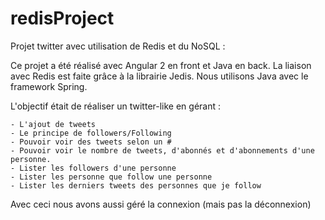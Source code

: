 # redisProject

Projet twitter avec utilisation de Redis et du NoSQL :

Ce projet a été réalisé avec Angular 2 en front et Java en back. La liaison avec Redis est faite grâce à la librairie Jedis. Nous utilisons 
Java avec le framework Spring.

L'objectif était de réaliser un twitter-like en gérant :

	- L'ajout de tweets
	- Le principe de followers/Following
	- Pouvoir voir des tweets selon un #
	- Pouvoir voir le nombre de tweets, d'abonnés et d'abonnements d'une personne.
	- Lister les followers d'une personne
	- Lister les personne que follow une personne
	- Lister les derniers tweets des personnes que je follow

Avec ceci nous avons aussi géré la connexion (mais pas la déconnexion)	
